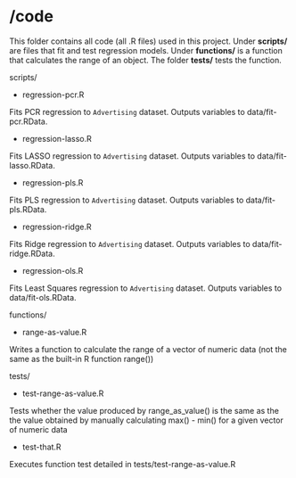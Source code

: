 # /code

This folder contains all code (all .R files) used in this project. Under __scripts/__ are files that fit and test regression models. Under __functions/__ is a function that calculates the range of an object. The folder __tests/__ tests the function.

scripts/  
 + regression-pcr.R  
 
 Fits PCR regression to `Advertising` dataset.
 Outputs variables to data/fit-pcr.RData.
 
 + regression-lasso.R  
 
 Fits LASSO regression to `Advertising` dataset.
 Outputs variables to data/fit-lasso.RData.
 
 + regression-pls.R  
 
 Fits PLS regression to `Advertising` dataset.
 Outputs variables to data/fit-pls.RData.

 + regression-ridge.R 
 
 Fits Ridge regression to `Advertising` dataset.
 Outputs variables to data/fit-ridge.RData.

 
 + regression-ols.R  
 
 Fits Least Squares regression to `Advertising` dataset.
 Outputs variables to data/fit-ols.RData.

 
functions/  
 + range-as-value.R  
 
 Writes a function to calculate the range of a vector of numeric data (not the same as the built-in R function range())
 
tests/  
 + test-range-as-value.R  
 
 Tests whether the value produced by range_as_value() is the same as the 
 the value obtained by manually calculating max() - min() for a given 
 vector of numeric data
 
 + test-that.R  
 
 Executes function test detailed in tests/test-range-as-value.R
